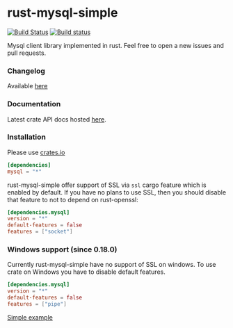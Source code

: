 rust-mysql-simple
=================
[![Build Status](https://travis-ci.org/blackbeam/rust-mysql-simple.png?branch=master)](https://travis-ci.org/blackbeam/rust-mysql-simple) [![Build status](https://ci.appveyor.com/api/projects/status/4te7c9q4tlmwvof0/branch/master?svg=true)](https://ci.appveyor.com/project/blackbeam/rust-mysql-simple/branch/master)

Mysql client library implemented in rust. Feel free to open a new issues and pull requests.

### Changelog
Available [here](https://github.com/blackbeam/rust-mysql-simple/releases)

### Documentation
Latest crate API docs hosted [here](http://blackbeam.org/doc/mysql/index.html).

### Installation
Please use [crates.io](https://crates.io/crates/mysql)

```toml
[dependencies]
mysql = "*"
```

rust-mysql-simple offer support of SSL via `ssl` cargo feature which is enabled by default. If you have no plans to use SSL, then you should disable that feature to not to depend on rust-openssl:

```toml
[dependencies.mysql]
version = "*"
default-features = false
features = ["socket"]
```

### Windows support (since 0.18.0)
Currently rust-mysql-simple have no support of SSL on windows. To use crate on Windows you have to disable default features.

```toml
[dependencies.mysql]
version = "*"
default-features = false
features = ["pipe"]
```

[Simple example](http://blackbeam.org/doc/mysql/index.html#example)

